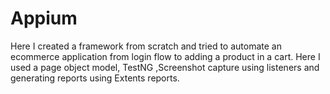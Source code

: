 # Appium
Here I created a framework  from scratch  and tried to automate an ecommerce application from login flow to adding a product in a cart. Here I used  a page object model, TestNG ,Screenshot capture using listeners and generating reports using  Extents reports.

